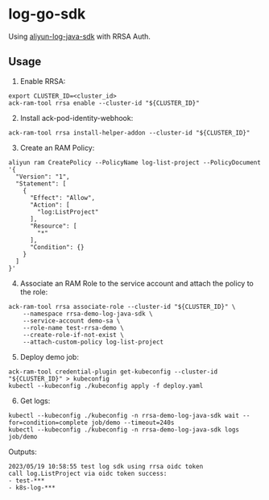 # log-go-sdk

Using [aliyun-log-java-sdk](https://github.com/aliyun/aliyun-log-java-sdk) with RRSA Auth.

## Usage

1. Enable RRSA:

```
export CLUSTER_ID=<cluster_id>
ack-ram-tool rrsa enable --cluster-id "${CLUSTER_ID}"
```

2. Install ack-pod-identity-webhook:

```
ack-ram-tool rrsa install-helper-addon --cluster-id "${CLUSTER_ID}"
```

3. Create an RAM Policy:

```
aliyun ram CreatePolicy --PolicyName log-list-project --PolicyDocument '{
  "Version": "1",
  "Statement": [
    {
      "Effect": "Allow",
      "Action": [
        "log:ListProject"
      ],
      "Resource": [
        "*"
      ],
      "Condition": {}
    }
  ]
}'
```

4. Associate an RAM Role to the service account and attach the policy to the role:

```
ack-ram-tool rrsa associate-role --cluster-id "${CLUSTER_ID}" \
    --namespace rrsa-demo-log-java-sdk \
    --service-account demo-sa \
    --role-name test-rrsa-demo \
    --create-role-if-not-exist \
    --attach-custom-policy log-list-project
```

5. Deploy demo job:

```
ack-ram-tool credential-plugin get-kubeconfig --cluster-id "${CLUSTER_ID}" > kubeconfig
kubectl --kubeconfig ./kubeconfig apply -f deploy.yaml
```

6. Get logs:

```
kubectl --kubeconfig ./kubeconfig -n rrsa-demo-log-java-sdk wait --for=condition=complete job/demo --timeout=240s
kubectl --kubeconfig ./kubeconfig -n rrsa-demo-log-java-sdk logs job/demo
```

Outputs:

```
2023/05/19 10:58:55 test log sdk using rrsa oidc token
call log.ListProject via oidc token success:
- test-***
- k8s-log-***

```
